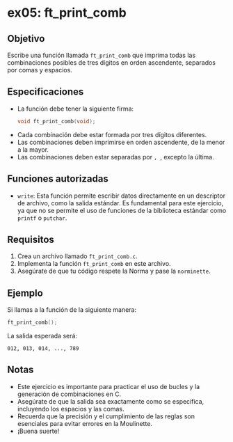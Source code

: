 # ex05: ft_print_comb

## Objetivo
Escribe una función llamada `ft_print_comb` que imprima todas las combinaciones posibles de tres dígitos en orden ascendente, separados por comas y espacios.

## Especificaciones
- La función debe tener la siguiente firma:
    ```c
    void ft_print_comb(void);
    ```
- Cada combinación debe estar formada por tres dígitos diferentes.
- Las combinaciones deben imprimirse en orden ascendente, de la menor a la mayor.
- Las combinaciones deben estar separadas por `, `, excepto la última.

## Funciones autorizadas
- `write`: Esta función permite escribir datos directamente en un descriptor de archivo, como la salida estándar. Es fundamental para este ejercicio, ya que no se permite el uso de funciones de la biblioteca estándar como `printf` o `putchar`.

## Requisitos
1. Crea un archivo llamado `ft_print_comb.c`.
2. Implementa la función `ft_print_comb` en este archivo.
3. Asegúrate de que tu código respete la Norma y pase la `norminette`.

## Ejemplo
Si llamas a la función de la siguiente manera:
```c
ft_print_comb();
```
La salida esperada será:
```
012, 013, 014, ..., 789
```

## Notas
- Este ejercicio es importante para practicar el uso de bucles y la generación de combinaciones en C.
- Asegúrate de que la salida sea exactamente como se especifica, incluyendo los espacios y las comas.
- Recuerda que la precisión y el cumplimiento de las reglas son esenciales para evitar errores en la Moulinette.
- ¡Buena suerte!